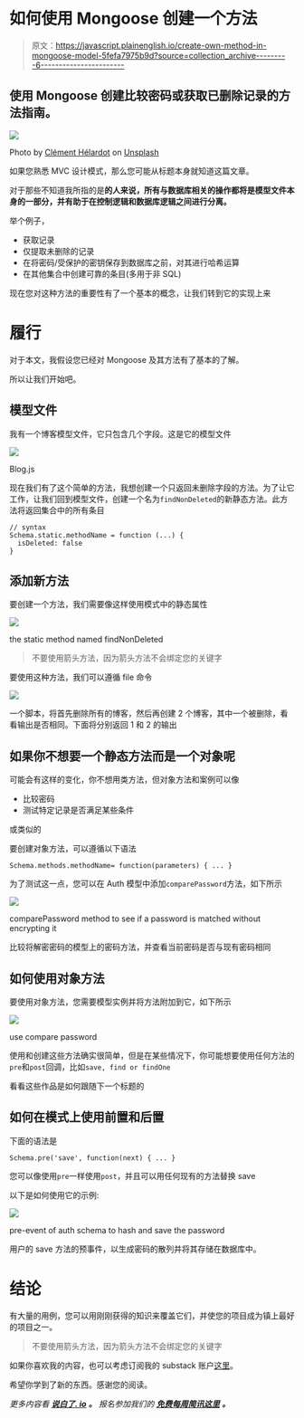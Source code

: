 # 如何使用 Mongoose 创建一个方法

> 原文：<https://javascript.plainenglish.io/create-own-method-in-mongoose-model-5fefa7975b9d?source=collection_archive---------6----------------------->

## 使用 Mongoose 创建比较密码或获取已删除记录的方法指南。

![](img/5e0891373460bc6c035e191981e59401.png)

Photo by [Clément Hélardot](https://unsplash.com/@clemhlrdt?utm_source=medium&utm_medium=referral) on [Unsplash](https://unsplash.com?utm_source=medium&utm_medium=referral)

如果您熟悉 MVC 设计模式，那么您可能从标题本身就知道这篇文章。

对于那些不知道我所指的是**的人来说，所有与数据库相关的操作都将是模型文件本身的一部分，并有助于在控制逻辑和数据库逻辑之间进行分离。**

举个例子，

*   获取记录
*   仅提取未删除的记录
*   在将密码/受保护的密钥保存到数据库之前，对其进行哈希运算
*   在其他集合中创建可靠的条目(多用于非 SQL)

现在您对这种方法的重要性有了一个基本的概念，让我们转到它的实现上来

# 履行

对于本文，我假设您已经对 Mongoose 及其方法有了基本的了解。

所以让我们开始吧。

## 模型文件

我有一个博客模型文件，它只包含几个字段。这是它的模型文件

![](img/88a8b243457526be1e11652be581ccc2.png)

Blog.js

现在我们有了这个简单的方法，我想创建一个只返回未删除字段的方法。为了让它工作，让我们回到模型文件，创建一个名为`findNonDeleted`的新静态方法。此方法将返回集合中的所有条目

```
// syntax
Schema.static.methodName = function (...) {
  isDeleted: false
}
```

## 添加新方法

要创建一个方法，我们需要像这样使用模式中的静态属性

![](img/4d9997f77ffa738b86e034cb56e86b5a.png)

the static method named findNonDeleted

> 不要使用箭头方法，因为箭头方法不会绑定您的关键字

要使用这种方法，我们可以遵循 file 命令

![](img/a8b5c97cdb1d03f2f93cb458a0db2e77.png)

一个脚本，将首先删除所有的博客，然后再创建 2 个博客，其中一个被删除，看看输出是否相同。下面将分别返回 1 和 2 的输出

## 如果你不想要一个静态方法而是一个对象呢

可能会有这样的变化，你不想用类方法，但对象方法和案例可以像

*   比较密码
*   测试特定记录是否满足某些条件

或类似的

要创建对象方法，可以遵循以下语法

```
Schema.methods.methodName= function(parameters) { ... }
```

为了测试这一点，您可以在 Auth 模型中添加`comparePassword`方法，如下所示

![](img/3e5c0267c25e4cd7b93710df486a6f18.png)

comparePassword method to see if a password is matched without encrypting it

比较将解密密码的模型上的密码方法，并查看当前密码是否与现有密码相同

## 如何使用对象方法

要使用对象方法，您需要模型实例并将方法附加到它，如下所示

![](img/3efb4ed28f307625c3c81856d4993b3f.png)

use compare password

使用和创建这些方法确实很简单，但是在某些情况下，你可能想要使用任何方法的`pre`和`post`回调，比如`save, find or findOne`

看看这些作品是如何跟随下一个标题的

## 如何在模式上使用前置和后置

下面的语法是

```
Schema.pre('save', function(next) { ... }
```

您可以像使用`pre`一样使用`post`，并且可以用任何现有的方法替换 save

以下是如何使用它的示例:

![](img/5f08c273fb3c78878331a6cb018eba13.png)

pre-event of auth schema to hash and save the password

用户的 save 方法的预事件，以生成密码的散列并将其存储在数据库中。

# 结论

有大量的用例，您可以用刚刚获得的知识来覆盖它们，并使您的项目成为镇上最好的项目之一。

> 不要使用箭头方法，因为箭头方法不会绑定您的关键字

如果你喜欢我的内容，也可以考虑订阅我的 substack 账户[这里](https://piyushdubey.substack.com/?r=omfzc&utm_campaign=pub&utm_medium=web&utm_source=)。

希望你学到了新的东西。感谢您的阅读。

*更多内容看* [***说白了. io***](http://plainenglish.io/) ***。*** *报名参加我们的* [***免费每周简讯这里***](http://newsletter.plainenglish.io/) ***。***